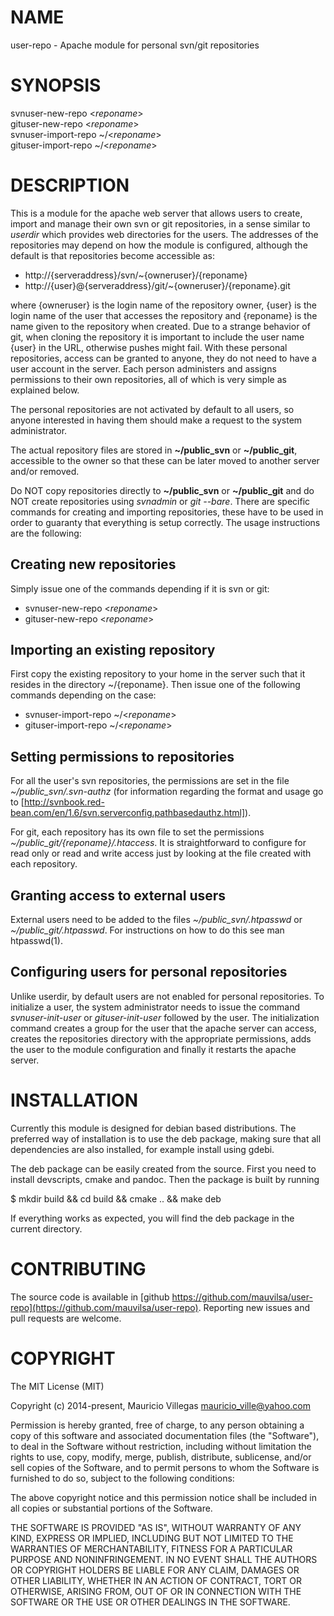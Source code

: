 
# NAME

user-repo - Apache module for personal svn/git repositories

# SYNOPSIS

svnuser-new-repo <*reponame*>  
gituser-new-repo <*reponame*>  
svnuser-import-repo ~/<*reponame*>  
gituser-import-repo ~/<*reponame*>  

# DESCRIPTION

This is a module for the apache web server that allows users to create, import
and manage their own svn or git repositories, in a sense similar to *userdir*
which provides web directories for the users. The addresses of the
repositories may depend on how the module is configured, although the default
is that repositories become accessible as:

* http://{serveraddress}/svn/~{owneruser}/{reponame}
* http://{user}@{serveraddress}/git/~{owneruser}/{reponame}.git

where {owneruser} is the login name of the repository owner, {user} is the
login name of the user that accesses the repository and {reponame} is the name
given to the repository when created. Due to a strange behavior of git, when
cloning the repository it is important to include the user name {user} in the
URL, otherwise pushes might fail. With these personal repositories, access can
be granted to anyone, they do not need to have a user account in the server.
Each person administers and assigns permissions to their own repositories, all
of which is very simple as explained below.

The personal repositories are not activated by default to all users, so anyone
interested in having them should make a request to the system administrator.

The actual repository files are stored in **~/public_svn** or **~/public_git**,
accessible to the owner so that these can be later moved to another server
and/or removed.

Do NOT copy repositories directly to **~/public_svn** or **~/public_git** and do
NOT create repositories using *svnadmin* or *git* *--bare*. There are specific
commands for creating and importing repositories, these have to be used in
order to guaranty that everything is setup correctly. The usage instructions
are the following:

## Creating new repositories

Simply issue one of the commands depending if it is svn or git:

* svnuser-new-repo <*reponame*>
* gituser-new-repo <*reponame*>

## Importing an existing repository

First copy the existing repository to your home in the server such that it
resides in the directory ~/{reponame}. Then issue one of the following
commands depending on the case:

* svnuser-import-repo ~/<*reponame*>
* gituser-import-repo ~/<*reponame*>

## Setting permissions to repositories

For all the user's svn repositories, the permissions are set in the file
*~/public_svn/.svn-authz* (for information regarding the format and usage go
to [http://svnbook.red-bean.com/en/1.6/svn.serverconfig.pathbasedauthz.html]).

For git, each repository has its own file to set the permissions
*~/public_git/{reponame}/.htaccess*. It is straightforward to configure for read
only or read and write access just by looking at the file created with each
repository.

## Granting access to external users

External users need to be added to the files *~/public_svn/.htpasswd* or
*~/public_git/.htpasswd*. For instructions on how to do this see man
htpasswd(1).

## Configuring users for personal repositories

Unlike userdir, by default users are not enabled for personal repositories. To
initialize a user, the system administrator needs to issue the command
*svnuser-init-user* or *gituser-init-user* followed by the user. The
initialization command creates a group for the user that the apache server can
access, creates the repositories directory with the appropriate permissions,
adds the user to the module configuration and finally it restarts the apache
server.


# INSTALLATION

Currently this module is designed for debian based distributions. The preferred
way of installation is to use the deb package, making sure that all dependencies
are also installed, for example install using gdebi.

The deb package can be easily created from the source. First you need to install
devscripts, cmake and pandoc. Then the package is built by running

$ mkdir build && cd build && cmake .. && make deb

If everything works as expected, you will find the deb package in the current
directory.


# CONTRIBUTING

The source code is available in [github
https://github.com/mauvilsa/user-repo](https://github.com/mauvilsa/user-repo).
Reporting new issues and pull requests are welcome.


# COPYRIGHT

The MIT License (MIT)

Copyright (c) 2014-present, Mauricio Villegas <mauricio_ville@yahoo.com>

Permission is hereby granted, free of charge, to any person obtaining a copy
of this software and associated documentation files (the "Software"), to deal
in the Software without restriction, including without limitation the rights
to use, copy, modify, merge, publish, distribute, sublicense, and/or sell
copies of the Software, and to permit persons to whom the Software is
furnished to do so, subject to the following conditions:

The above copyright notice and this permission notice shall be included in all
copies or substantial portions of the Software.

THE SOFTWARE IS PROVIDED "AS IS", WITHOUT WARRANTY OF ANY KIND, EXPRESS OR
IMPLIED, INCLUDING BUT NOT LIMITED TO THE WARRANTIES OF MERCHANTABILITY,
FITNESS FOR A PARTICULAR PURPOSE AND NONINFRINGEMENT. IN NO EVENT SHALL THE
AUTHORS OR COPYRIGHT HOLDERS BE LIABLE FOR ANY CLAIM, DAMAGES OR OTHER
LIABILITY, WHETHER IN AN ACTION OF CONTRACT, TORT OR OTHERWISE, ARISING FROM,
OUT OF OR IN CONNECTION WITH THE SOFTWARE OR THE USE OR OTHER DEALINGS IN THE
SOFTWARE.
